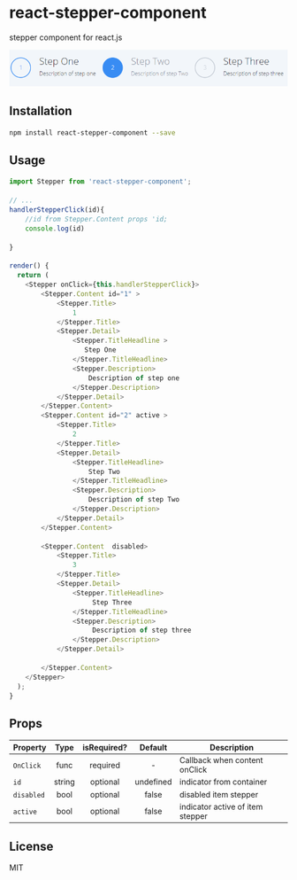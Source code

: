 # react-stepper-component
stepper component for react.js

![png](capture.png)

## Installation

```bash
npm install react-stepper-component --save
```

## Usage

```javascript
import Stepper from 'react-stepper-component';

// ...
handlerStepperClick(id){
    //id from Stepper.Content props 'id;
    console.log(id)

}

render() {
  return (
    <Stepper onClick={this.handlerStepperClick}>
        <Stepper.Content id="1" >
            <Stepper.Title>
                1
            </Stepper.Title>
            <Stepper.Detail>
                <Stepper.TitleHeadline >
                   Step One
                </Stepper.TitleHeadline>
                <Stepper.Description>
                    Description of step one
                </Stepper.Description>
            </Stepper.Detail>
        </Stepper.Content>
        <Stepper.Content id="2" active >
            <Stepper.Title>
                2
            </Stepper.Title>
            <Stepper.Detail>
                <Stepper.TitleHeadline>
                    Step Two
                </Stepper.TitleHeadline>
                <Stepper.Description>
                    Description of step Two
                </Stepper.Description>
            </Stepper.Detail>
        </Stepper.Content>

        <Stepper.Content  disabled>
            <Stepper.Title>
                3
            </Stepper.Title>
            <Stepper.Detail>
                <Stepper.TitleHeadline>
                     Step Three
                </Stepper.TitleHeadline>
                <Stepper.Description>
                     Description of step three
                </Stepper.Description>
            </Stepper.Detail>

        </Stepper.Content>
    </Stepper>
  );
}
```

## Props

| Property | Type | isRequired? | Default | Description |
| --- | :---: | :---: | :---: | --- |
| `OnClick` | func | required | - | Callback when content onClick |
| `id` | string | optional | undefined | indicator from container |
| `disabled` | bool | optional | false | disabled item stepper|
| `active` | bool | optional | false | indicator active of item stepper |


## License
MIT